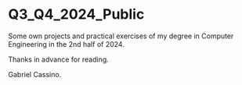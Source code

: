 # Q3_Q4_2024_Public

Some own projects and practical exercises 
of my degree in Computer Engineering 
in the 2nd half of 2024.

Thanks in advance for reading.


Gabriel Cassino.
